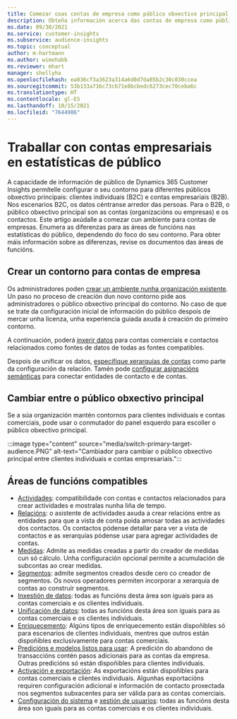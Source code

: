 ```yaml
---
title: Comezar coas contas de empresa como público obxectivo principal
description: Obteña información acerca das contas de empresa como público obxectivo principal Dynamics 365 Customer Insights.
ms.date: 09/30/2021
ms.service: customer-insights
ms.subservice: audience-insights
ms.topic: conceptual
author: m-hartmann
ms.author: wimohabb
ms.reviewer: mhart
manager: shellyha
ms.openlocfilehash: ea036cf3a3623a314a6d0d7da85b2c30c030ccea
ms.sourcegitcommit: 53b133a716c73cb71e8bcbedc6273cec70ceba6c
ms.translationtype: HT
ms.contentlocale: gl-ES
ms.lasthandoff: 10/15/2021
ms.locfileid: "7644986"
---
```

# <a name="work-with-business-accounts-in-audience-insights"></a>Traballar con contas empresariais en estatísticas de público

A capacidade de información de público de Dynamics 365 Customer Insights permítelle configurar o seu contorno para diferentes públicos obxectivo principais: clientes individuais (B2C) e contas empresariais (B2B). Nos escenarios B2C, os datos céntranse arredor das persoas. Para o B2B, o público obxectivo principal son as contas (organizacións ou empresas) e os contactos. Este artigo axúdalle a comezar cun ambiente para contas de empresas. Enumera as diferenzas para as áreas de funcións nas estatísticas do público, dependendo do foco do seu contorno. Para obter máis información sobre as diferenzas, revise os documentos das áreas de funcións. 

## <a name="create-an-environment-for-business-accounts"></a>Crear un contorno para contas de empresa

Os administradores poden [crear un ambiente nunha organización existente](create-environment.md). Un paso no proceso de creación dun novo contorno pide aos administradores o público obxectivo principal do contorno. No caso de que se trate da configuración inicial de información do público despois de mercar unha licenza, unha experiencia guiada axuda á creación do primeiro contorno.

A continuación, poderá [inxerir datos](data-sources.md) para contas comerciais e contactos relacionados como fontes de datos de todas as fontes compatibles.

Despois de unificar os datos, [especifique xerarquías de contas](relationships.md#set-up-account-hierarchies) como parte da configuración da relación. Tamén pode [configurar asignacións semánticas](semantic-mappings.md) para conectar entidades de contacto e de contas. 

## <a name="switch-between-primary-target-audience"></a>Cambiar entre o público obxectivo principal

Se a súa organización mantén contornos para clientes individuais e contas comerciais, pode usar o conmutador do panel esquerdo para escoller o público obxectivo principal.

:::image type="content" source="media/switch-primary-target-audience.PNG" alt-text="Cambiador para cambiar o público obxectivo principal entre clientes individuais e contas empresariais.":::

## <a name="supported-feature-areas"></a>Áreas de funcións compatibles

- [Actividades](activities.md): compatibilidade con contas e contactos relacionados para crear actividades e mostralas nunha liña de tempo.
- [Relacións](relationships.md): o asistente de actividades axuda a crear relacións entre as entidades para que a vista de conta poida amosar todas as actividades dos contactos. Os contactos pódense detallar para ver a vista de contactos e as xerarquías pódense usar para agregar actividades de contas.
- [Medidas](measures.md): Admite as medidas creadas a partir do creador de medidas cun só cálculo. Unha configuración opcional permite a acumulación de subcontas ao crear medidas.
- [Segmentos](segments.md): admite segmentos creados desde cero co creador de segmentos. Os novos operadores permiten incorporar a xerarquía de contas ao construír segmentos.
- [Inxestión de datos](data-sources.md): todas as funcións desta área son iguais para as contas comerciais e os clientes individuais.
- [Unificación de datos](data-unification.md): todas as funcións desta área son iguais para as contas comerciais e os clientes individuais.
- [Enriquecemento](enrichment-hub.md): Algúns tipos de enriquecemento están dispoñibles só para escenarios de clientes individuais, mentres que outros están dispoñibles exclusivamente para contas comerciais.
- [Predicións e modelos listos para usar](predictions-overview.md): A predición do abandono de transaccións contén pasos adicionais para as contas da empresa. Outras predicións só están dispoñibles para clientes individuais.
- [Activación e exportación](export-destinations.md): As exportacións están dispoñibles para contas comerciais e clientes individuais. Algunhas exportacións requiren configuración adicional e información de contacto proxectada nos segmentos subxacentes para ser válida para as contas comerciais.
- [Configuración do sistema](system.md) e [xestión de usuarios](permissions.md): todas as funcións desta área son iguais para as contas comerciais e os clientes individuais.

